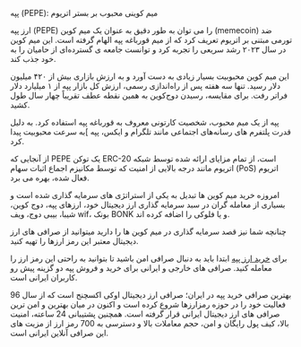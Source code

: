 
پپه (PEPE): میم کوینی محبوب بر بستر اتریوم

ارز پپه (PEPE) را می‌ توان به طور دقیق‌ به عنوان یک میم کوین (memecoin) ضد تورمی مبتنی بر اتریوم تعریف کرد که از میم قورباغه پپه الهام گرفته است. این میم کوین در سال ۲۰۲۳ رشد سریعی را تجربه کرد و توانست جامعه‌ ی گسترده‌ای از حامیان را به خود جذب کند.

این میم کوین محبوبیت بسیار زیادی به دست آورد و به ارزش بازاری بیش از ۴۲۰ میلیون دلار رسید. تنها سه هفته پس از راه‌اندازی رسمی، ارزش کل بازار پپه از ۱ میلیارد دلار فراتر رفت. برای مقایسه، رسیدن دوج‌کوین به همین نقطه عطف تقریباً چهار سال طول کشید.

پپه از یک میم محبوب، شخصیت کارتونی معروف به قورباغه پپه استفاده کرد. به دلیل قدرت پلتفرم‌ های رسانه‌های اجتماعی مانند تلگرام و ایکس، پپه ]به سرعت محبوبیت پیدا کرد.

از آنجایی که PEPE یک توکن ERC-20 است، از تمام مزایای ارائه شده توسط شبکه اتریوم مانند درجه بالایی از امنیت که توسط مکانیزم اجماع اثبات سهام (PoS) اتریوم فعال شده، بهره می‌ برد.


امروزه خرید میم کوین ها تبدیل به یکی از استراتژی های سرمایه گذاری شده است و بسیاری از معامله گران در سبد سرمایه گذاری ارز دیجیتال خود، ارزهای پپه، دوج کوین، شیبا، بیبی دوج، ویف wif، بونک BONK و یا فلوکی را اضافه کرده اند.


چنانچه شما نیز قصد سرمایه گذاری در میم کوین ها را دارید میتوانید از صرافی های ارز دیجیتال معتبر این رمز ارزها را تهیه کنید.

برای [خرید ارز پپه](https://ok-ex.io/buy-and-sell/PEPE/) ابتدا باید به دنبال صرافی امن باشید تا بتوانید به راحتی این رمز ارز را معامله کنید. صرافی های خارجی و ایرانی برای خرید و فروش پپه دو گزینه پیش رو کاربران ایرانی است.
  

بهترین صرافی خرید پپه در ایران؛ صرافی ارز دیجیتال اوکی اکسچنج است که از سال 96 فعالیت خود را در حوزه رمزارزها شروع کرده است و اکنون در میان بهترین و امن ترین صرافی های ارز دیجیتال ایرانی قرار گرفته است. همچنین پشتیبانی 24 ساعته، امنیت بالا، کیف پول رایگان و امن، حجم معاملات بالا و دسترسی به 700 رمز ارز از مزیت های این صرافی آنلاین ایرانی است.
